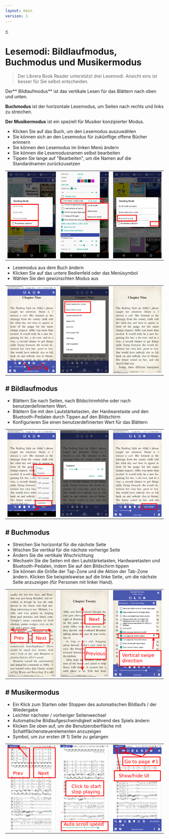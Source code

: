 ```yaml
---
layout: main
version: 1
---
```

[<](/wiki/faq)

# Lesemodi: Bildlaufmodus, Buchmodus und Musikermodus

> Der Librera Book Reader unterstützt drei Lesemodi. Ansicht eins ist besser für Sie selbst entscheiden.

Der** Bildlaufmodus** ist das vertikale Lesen für das Blättern nach oben und unten.

**Buchmodus** ist der horizontale Lesemodus, um Seiten nach rechts und links zu streichen.

**Der Musikermodus** ist ein speziell für Musiker konzipierter Modus.

* Klicken Sie auf das Buch, um den Lesemodus auszuwählen
* Sie können sich an den Lesemodus für zukünftige offene Bücher erinnern
* Sie können den Lesemodus im linken Menü ändern
* Sie können die Lesemodusnamen selbst bearbeiten
* Tippen Sie lange auf &quot;Bearbeiten&quot;, um die Namen auf die Standardnamen zurückzusetzen

||||
|-|-|-|
|![](1.png)|![](2.png)|![](3.png)|

* Lesemodus aus dem Buch ändern
* Klicken Sie auf das untere Bedienfeld oder das Menüsymbol
* Wählen Sie den gewünschten Modus aus

||||
|-|-|-|
|![](4.png)|![](5.png)|![](6.png)|

## # Bildlaufmodus

* Blättern Sie nach Seiten, nach Bildschirmhöhe oder nach benutzerdefiniertem Wert.
* Blättern Sie mit den Lautstärketasten, der Hardwaretaste und den Bluetooth-Pedalen durch Tippen auf den Bildschirm
* Konfigurieren Sie einen benutzerdefinierten Wert für das Blättern

||||
|-|-|-|
|![](7.png)|![](8.png)|![](9.png)|


## # Buchmodus
* Streichen Sie horizontal für die nächste Seite
* Wischen Sie vertikal für die nächste vorherige Seite
* Ändern Sie die vertikale Wischrichtung
* Wechseln Sie die Seiten mit den Lautstärketasten, Hardwaretasten und Bluetooth-Pedalen, indem Sie auf den Bildschirm tippen
* Sie können die Größe der Tap-Zone und die Aktion der Tab-Zone ändern. Klicken Sie beispielsweise auf die linke Seite, um die nächste Seite anzuzeigen (für Personen mit linker Hand).

||||
|-|-|-|
|![](10.png)|![](11.png)|![](12.png)|

## # Musikermodus
* Ein Klick zum Starten oder Stoppen des automatischen Bildlaufs / der Wiedergabe
* Leichter nächster / vorheriger Seitenwechsel
* Automatische Bildlaufgeschwindigkeit während des Spiels ändern
* Klicken Sie oben auf, um die Benutzeroberfläche mit Schaltflächensteuerelementen anzuzeigen
* Symbol, um zur ersten (# 1) Seite zu gelangen

||||
|-|-|-|
|![](13.png)|![](14.png)|![](15.png)|

